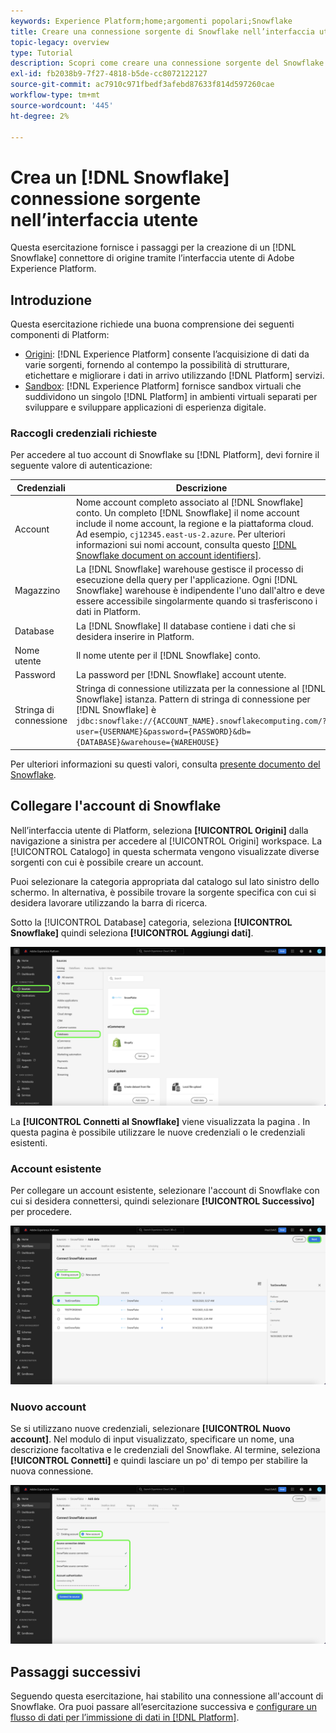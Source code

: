 ```yaml
---
keywords: Experience Platform;home;argomenti popolari;Snowflake
title: Creare una connessione sorgente di Snowflake nell’interfaccia utente
topic-legacy: overview
type: Tutorial
description: Scopri come creare una connessione sorgente del Snowflake utilizzando l’interfaccia utente di Adobe Experience Platform.
exl-id: fb2038b9-7f27-4818-b5de-cc8072122127
source-git-commit: ac7910c971fbedf3afebd87633f814d597260cae
workflow-type: tm+mt
source-wordcount: '445'
ht-degree: 2%

---
```


# Crea un [!DNL Snowflake] connessione sorgente nell’interfaccia utente

Questa esercitazione fornisce i passaggi per la creazione di un [!DNL Snowflake] connettore di origine tramite l’interfaccia utente di Adobe Experience Platform.

## Introduzione

Questa esercitazione richiede una buona comprensione dei seguenti componenti di Platform:

* [Origini](../../../../home.md): [!DNL Experience Platform] consente l’acquisizione di dati da varie sorgenti, fornendo al contempo la possibilità di strutturare, etichettare e migliorare i dati in arrivo utilizzando [!DNL Platform] servizi.
* [Sandbox](../../../../../sandboxes/home.md): [!DNL Experience Platform] fornisce sandbox virtuali che suddividono un singolo [!DNL Platform] in ambienti virtuali separati per sviluppare e sviluppare applicazioni di esperienza digitale.

### Raccogli credenziali richieste

Per accedere al tuo account di Snowflake su [!DNL Platform], devi fornire il seguente valore di autenticazione:

| Credenziali | Descrizione |
| ---------- | ----------- |
| Account | Nome account completo associato al [!DNL Snowflake] conto. Un completo [!DNL Snowflake] il nome account include il nome account, la regione e la piattaforma cloud. Ad esempio, `cj12345.east-us-2.azure`. Per ulteriori informazioni sui nomi account, consulta questo [[!DNL Snowflake document on account identifiers]](https://docs.snowflake.com/en/user-guide/admin-account-identifier.html). |
| Magazzino | La [!DNL Snowflake] warehouse gestisce il processo di esecuzione della query per l&#39;applicazione. Ogni [!DNL Snowflake] warehouse è indipendente l&#39;uno dall&#39;altro e deve essere accessibile singolarmente quando si trasferiscono i dati in Platform. |
| Database | La [!DNL Snowflake] Il database contiene i dati che si desidera inserire in Platform. |
| Nome utente | Il nome utente per il [!DNL Snowflake] conto. |
| Password | La password per [!DNL Snowflake] account utente. |
| Stringa di connessione | Stringa di connessione utilizzata per la connessione al [!DNL Snowflake] istanza. Pattern di stringa di connessione per [!DNL Snowflake] è `jdbc:snowflake://{ACCOUNT_NAME}.snowflakecomputing.com/?user={USERNAME}&password={PASSWORD}&db={DATABASE}&warehouse={WAREHOUSE}` |

Per ulteriori informazioni su questi valori, consulta [presente documento del Snowflake](https://docs.snowflake.com/en/user-guide/key-pair-auth.html).

## Collegare l&#39;account di Snowflake

Nell’interfaccia utente di Platform, seleziona **[!UICONTROL Origini]** dalla navigazione a sinistra per accedere al [!UICONTROL Origini] workspace. La [!UICONTROL Catalogo] in questa schermata vengono visualizzate diverse sorgenti con cui è possibile creare un account.

Puoi selezionare la categoria appropriata dal catalogo sul lato sinistro dello schermo. In alternativa, è possibile trovare la sorgente specifica con cui si desidera lavorare utilizzando la barra di ricerca.

Sotto la [!UICONTROL Database] categoria, seleziona **[!UICONTROL Snowflake]** quindi seleziona **[!UICONTROL Aggiungi dati]**.

![](../../../../images/tutorials/create/snowflake/catalog.png)

La **[!UICONTROL Connetti al Snowflake]** viene visualizzata la pagina . In questa pagina è possibile utilizzare le nuove credenziali o le credenziali esistenti.

### Account esistente

Per collegare un account esistente, selezionare l&#39;account di Snowflake con cui si desidera connettersi, quindi selezionare **[!UICONTROL Successivo]** per procedere.

![](../../../../images/tutorials/create/snowflake/existing.png)

### Nuovo account

Se si utilizzano nuove credenziali, selezionare **[!UICONTROL Nuovo account]**. Nel modulo di input visualizzato, specificare un nome, una descrizione facoltativa e le credenziali del Snowflake. Al termine, seleziona **[!UICONTROL Connetti]** e quindi lasciare un po&#39; di tempo per stabilire la nuova connessione.

![](../../../../images/tutorials/create/snowflake/new.png)

## Passaggi successivi

Seguendo questa esercitazione, hai stabilito una connessione all&#39;account di Snowflake. Ora puoi passare all’esercitazione successiva e [configurare un flusso di dati per l’immissione di dati in [!DNL Platform]](../../dataflow/databases.md).
